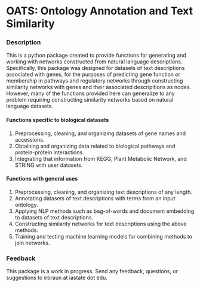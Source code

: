 # OATS: Ontology Annotation and Text Similarity

### Description
This is a python package created to provide functions for generating and working with networks constructed from natural language descriptions. Specifically, this package was designed for datasets of text descriptions associated with genes, for the purposes of predicting gene function or membership in pathways and regulatory networks through constructing similarity networks with genes and their associated descripitions as nodes. However, many of the functions provided here can generalize to any problem requiring constructing similarity networks based on natural language datasets.

#### Functions specific to biological datasets
1. Preprocessing, cleaning, and organizing datasets of gene names and accessions.
2. Obtaining and organizing data related to biological pathways and protein-protein interactions.
3. Integrating that information from KEGG, Plant Metabolic Network, and STRING with user datasets.

#### Functions with general uses
1. Preprocessing, cleaning, and organizing text descriptions of any length.
2. Annotating datasets of text descriptions with terms from an input ontology.
3. Applying NLP methods such as bag-of-words and document embedding to datasets of text descriptions.
4. Constructing similarity networks for text descriptions using the above methods.
5. Training and testing machine learning models for combining methods to join networks.

### Feedback
This package is a work in progress. Send any feedback, questions, or suggestions to irbraun at iastate dot edu.
